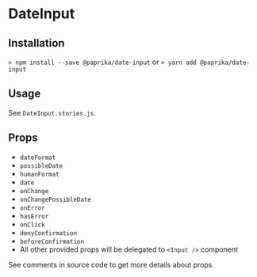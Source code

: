 # DateInput

## Installation

`> npm install --save @paprika/date-input`
or
`> yarn add @paprika/date-input`

## Usage

See `DateInput.stories.js`.

## Props

- `dateFormat`
- `possibleDate`
- `humanFormat`
- `date`
- `onChange`
- `onChangePossibleDate`
- `onError`
- `hasError`
- `onClick`
- `denyConfirmation`
- `beforeConfirmation`
- All other provided props will be delegated to `<Input />` component

See comments in source code to get more details about props.